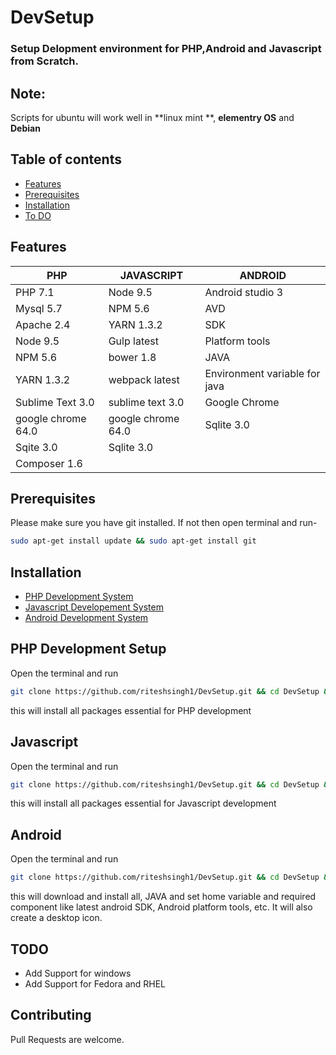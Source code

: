 # DevSetup
### Setup Delopment environment for PHP,Android and Javascript from Scratch.

## Note:
Scripts for ubuntu will work well in **linux mint **, **elementry OS** and **Debian**


## Table of contents

* [Features](#features)
* [Prerequisites](#prerequisites)
* [Installation](#installation)
* [To DO](#todo)




## Features
 

PHP 				| JAVASCRIPT   				| ANDROID
---     			| ---						| ---
PHP  7.1			| Node 9.5					| Android studio 3
Mysql  5.7			| NPM 5.6					| AVD
Apache  2.4			| YARN 1.3.2				| SDK
Node 9.5			| Gulp latest				| Platform tools
NPM  5.6			| bower 1.8					| JAVA 	
YARN 1.3.2			| webpack latest			| Environment variable for java
Sublime Text 3.0 	| sublime text 3.0			| Google Chrome
google chrome 64.0	| google chrome 64.0		| Sqlite 3.0	
Sqite 3.0			| Sqlite 3.0				|
Composer 1.6		| 							|



## Prerequisites

Please make sure you have git installed. If not then open terminal and run-


```bash
sudo apt-get install update && sudo apt-get install git
```


## Installation

* [PHP Development System](#php-development-setup)
* [Javascript Developement System](#javascript)
* [Android Development System](#android)


## PHP Development Setup

Open the terminal and run

```bash
git clone https://github.com/riteshsingh1/DevSetup.git && cd DevSetup && sh ./ubuntu-php.sh
```

this will install all packages essential for PHP development

## Javascript
Open the terminal and run

```bash
git clone https://github.com/riteshsingh1/DevSetup.git && cd DevSetup && sh ./ubuntu-js.sh
```

this will install all packages essential for Javascript development


## Android
Open the terminal and run

```bash
git clone https://github.com/riteshsingh1/DevSetup.git && cd DevSetup && sh ./ubuntu-android.sh
```

this will download and install all, JAVA and set home variable and required component like latest android SDK, Android platform tools, etc. It will also create a desktop icon.

## TODO
 - Add Support for windows
 - Add Support for Fedora and RHEL

## Contributing
Pull Requests are welcome.
